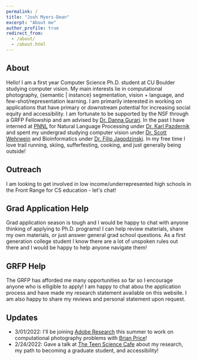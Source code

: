 ```yaml
---
permalink: /
title: "Josh Myers-Dean"
excerpt: "About me"
author_profile: true
redirect_from: 
  - /about/
  - /about.html
---
```

## About
Hello! I am a first year Computer Science Ph.D. student at CU Boulder studying computer vision. My main interests lie in computational photography, {semantic | instance} segmentation, vision + language, and few-shot/representation learning. I am primarily interested in working on applications that have primary or downstream potential for increasing social equity and accessibility. I am fortunate to be supported by the NSF through a GRFP Fellowship and am advised by [Dr. Danna Gurari](https://home.cs.colorado.edu/~DrG/AboutMe.html). In the past I have interned at [PNNL](https://www.pnnl.gov/)  for Natural Language Processing under [Dr. Karl Pazdernik](https://www.linkedin.com/in/karl-pazdernik-1283b392/) and spent my undergrad studying computer vision under [Dr. Scott Wehrwein](https://facultyweb.cs.wwu.edu/~wehrwes/) and Bioinformatics under [Dr. Filip Jagodzinski](https://facultyweb.cs.wwu.edu/~jagodzf/). In my free time I love trail running, skiing, sufferfesting, cooking, and just generally being outside!


## Outreach
I am looking to get involved in low income/underrepresented high schools in the Front Range for CS education - let's chat!

## Grad Application Help
Grad application season is tough and I would be happy to chat with anyone thinking of applying to Ph.D. programs! I can help review materials, share my own materials, or just answer general grad school questions. As a first generation college student I know there are a lot of unspoken rules out there and I would be happy to help anyone navigate them! 

## GRFP Help
The GRFP has afforded me many opportunities so far so I encourage anyone who is elligible to apply! I am happy to chat abou the application process and have made my research statement available on this website. I am also happy to share my reviews and personal statement upon request.

## Updates
- 3/01/2022: I'll be joining [Adobe Research](https://research.adobe.com/) this summer to work on computational photography problems with [Brian Price](https://www.brianpricephd.com/)!
- 2/24/2022: Gave a talk at [The Teen Science Cafe](https://teensciencecafe.org/cafes/science-discovery-teen-cafe/) about my research, my path to becoming a graduate student, and accessibility! 
